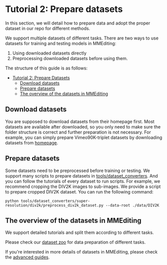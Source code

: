 # Tutorial 2: Prepare datasets

In this section, we will detail how to prepare data and adopt the proper dataset in our repo for different methods.

We support multiple datasets of different tasks.
There are two ways to use datasets for training and testing models in MMEditing:

1. Using downloaded datasets directly
2. Preprocessing downloaded datasets before using them.

The structure of this guide is as follows:

- [Tutorial 2: Prepare Datasets](#tutorial-2-prepare-datasets)
  - [Download datasets](#download-datasets)
  - [Prepare datasets](#prepare-datasets)
  - [The overview of the datasets in MMEditing](#the-overview-of-the-datasets-in-mmediting)

## Download datasets

You are supposed to download datasets from their homepage first.
Most datasets are available after downloaded, so you only need to make sure the folder structure is correct and further preparation is not necessary.
For example, you can simply prepare Vimeo90K-triplet datasets by downloading datasets from [homepage](http://toflow.csail.mit.edu/).

## Prepare datasets

Some datasets need to be preprocessed before training or testing. We support many scripts to prepare datasets in [tools/dataset_converters](https://github.com/open-mmlab/mmediting/tree/1.x/tools/dataset_converters). And you can follow the tutorials of every dataset to run scripts.
For example, we recommend cropping the DIV2K images to sub-images. We provide a script to prepare cropped DIV2K dataset. You can run the following command:

```shell
python tools/dataset_converters/super-resolution/div2k/preprocess_div2k_dataset.py --data-root ./data/DIV2K
```

## The overview of the datasets in MMEditing

We support detailed tutorials and split them according to different tasks.

Please check our [dataset zoo](../dataset_zoo/0_overview.md) for data preparation of different tasks.

If you're interested in more details of datasets in MMEditing, please check the [advanced guides](../advanced_guides/dataset.md).
